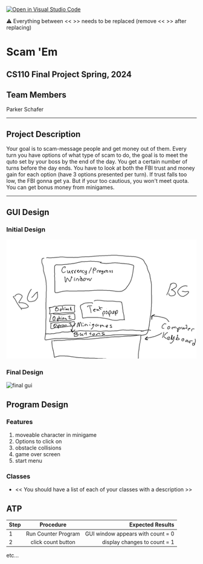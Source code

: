 [![Open in Visual Studio Code](https://classroom.github.com/assets/open-in-vscode-718a45dd9cf7e7f842a935f5ebbe5719a5e09af4491e668f4dbf3b35d5cca122.svg)](https://classroom.github.com/online_ide?assignment_repo_id=14587785&assignment_repo_type=AssignmentRepo)

:warning: Everything between << >> needs to be replaced (remove << >> after replacing)

# Scam 'Em
## CS110 Final Project  Spring, 2024

## Team Members

Parker Schafer

***

## Project Description

Your goal is to scam-message people and get money out of them. Every turn you have options of what type of scam to do, the goal is to meet the quto set by your boss by the end of the day. You get a certain number of turns before the day ends. You have to look at both the FBI trust and money gain for each option (have 3 options presented per turn). If trust falls too low, the FBI gonna get ya. But if your too cautious, you won't meet quota. You can get bonus money from minigames.

***    

## GUI Design

### Initial Design

![initial gui](assets/gui.jpg)

### Final Design

![final gui](assets/finalgui.jpg)

## Program Design

### Features

1. moveable character in minigame
2. Options to click on
3. obstacle collisions  
4. game over screen
5. start menu

### Classes

- << You should have a list of each of your classes with a description >>

## ATP

| Step                 |Procedure             |Expected Results                   |
|----------------------|:--------------------:|----------------------------------:|
|  1                   | Run Counter Program  |GUI window appears with count = 0  |
|  2                   | click count button   | display changes to count = 1      |
etc...
